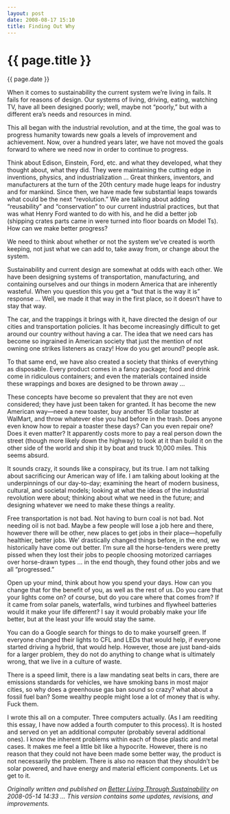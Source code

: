 ```yaml
---
layout: post
date: 2008-08-17 15:10
title: Finding Out Why
---
```


{{ page.title }}
================

<time class="meta">{{ page.date }}</time>

When it comes to sustainability the current system we’re living in fails. It fails for reasons of design. Our systems of living, driving, eating, watching TV, have all been designed poorly; well, maybe not “poorly,” but with a different era’s needs and resources in mind.

This all began with the industrial revolution, and at the time, the goal was to progress humanity towards new goals a levels of improvement and achievement. Now, over a hundred years later, we have not moved the goals forward to where we need now in order to continue to progress.

Think about Edison, Einstein, Ford, etc. and what they developed, what they thought about, what they did. They were maintaining the cutting edge in inventions, physics, and industrialization … Great thinkers, inventors, and manufacturers at the turn of the 20th century made huge leaps for industry and for mankind. Since then, we have made few substantial leaps towards what could be the next “revolution.” We are talking about adding “reusability” and “conservation” to our current industrial practices, but that was what Henry Ford wanted to do with his, and he did a better job (shipping crates parts came in were turned into floor boards on Model Ts). How can we make better progress?

We need to think about whether or not the system we’ve created is worth keeping, not just what we can add to, take away from, or change about the system.

Sustainability and current design are somewhat at odds with each other. We have been designing systems of transportation, manufacturing, and containing ourselves and our things in modern America that are inherently wasteful. When you question this you get a “but that is the way it is” response … Well, we made it that way in the first place, so it doesn’t have to stay that way.

The car, and the trappings it brings with it, have directed the design of our cities and transportation policies. It has become increasingly difficult to get around our country without having a car. The idea that we need cars has become so ingrained in American society that just the mention of not owning one strikes listeners as crazy! How do you get around? people ask.

To that same end, we have also created a society that thinks of everything as disposable. Every product comes in a fancy package; food and drink come in ridiculous containers; and even the materials contained inside these wrappings and boxes are designed to be thrown away …

These concepts have become so prevalent that they are not even considered; they have just been taken for granted. It has become the new American way—need a new toaster, buy another 15 dollar toaster at WalMart, and throw whatever else you had before in the trash. Does anyone even know how to repair a toaster these days? Can you even repair one? Does it even matter? It apparently costs more to pay a real person down the street (though more likely down the highway) to look at it than build it on the other side of the world and ship it by boat and truck 10,000 miles. This seems absurd.

It sounds crazy, it sounds like a conspiracy, but its true. I am not talking about sacrificing our American way of life. I am talking about looking at the underpinnings of our day-to-day; examining the heart of modern business, cultural, and societal models; looking at what the ideas of the industrial revolution were about; thinking about what we need in the future; and designing whatever we need to make these things a reality.

Free transportation is not bad. Not having to burn coal is not bad. Not needing oil is not bad. Maybe a few people will lose a job here and there, however there will be other, new places to get jobs in their place—hopefully healthier, better jobs. We’ drastically changed things before, in the end, we historically have come out better. I’m sure all the horse-tenders were pretty pissed when they lost their jobs to people choosing motorized carriages over horse-drawn types … in the end though, they found other jobs and we all “progressed.”

Open up your mind, think about how you spend your days. How can you change that for the benefit of you, as well as the rest of us. Do you care that your lights come on? of course, but do you care where that comes from? If it came from solar panels, waterfalls, wind turbines and flywheel batteries would it make your life different? I say it would probably make your life better, but at the least your life would stay the same.

You can do a Google search for things to do to make yourself green. If everyone changed their lights to CFL and LEDs that would help, if everyone started driving a hybrid, that would help. However, those are just band-aids for a larger problem, they do not do anything to change what is ultimately wrong, that we live in a culture of waste.

There is a speed limit, there is a law mandating seat belts in cars, there are emissions standards for vehicles, we have smoking bans in most major cities, so why does a greenhouse gas ban sound so crazy? what about a fossil fuel ban? Some wealthy people might lose a lot of money that is why. Fuck them.

I wrote this all on a computer. Three computers actually. (As I am reediting this essay, I have now added a fourth computer to this process). It is hosted and served on yet an additional computer (probably several additional ones). I know the inherent problems within each of those plastic and metal cases. It makes me feel a little bit like a hypocrite. However, there is no reason that they could not have been made some better way, the product is not necessarily the problem. There is also no reason that they shouldn’t be solar powered, and have energy and material efficient components. Let us get to it.

_Originally written and published on [Better Living Through Sustainability](http://www.betterlivingthroughsustainability.com/node/4) on 2008-05-14 14:33 … This version contains some updates, revisions, and improvements._